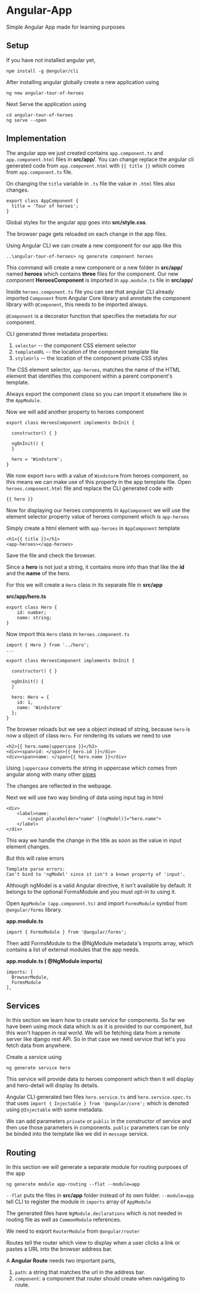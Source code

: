 # Angular-App
Simple Angular App made for learning purposes

## Setup
If you have not installed angular yet,

```
npm install -g @angular/cli
```

After installing angular globally create a new application using

```
ng new angular-tour-of-heroes
```

Next Serve the application using

```
cd angular-tour-of-heroes
ng serve --open
```

## Implementation
The angular app we just created contains ```app.component.ts``` and ```app.component.html``` files in **src/app/**. You can change replace the angular cli generated code from 
```app.component.html``` with ```{{ title }}``` which comes from ```app.component.ts``` 
file. 

On changing the ```title``` variable in ```.ts``` file the value in ```.html``` files also changes.

```
export class AppComponent {
  title = 'Tour of heroes';
}
```

Global styles for the angular app goes into **src/style.css**.

The browser page gets reloaded on each change in the app files.

Using Angular CLI we can create a new component for our app like this

```
..\angular-tour-of-heroes> ng generate component heroes
```

This command will create a new component or a new folder in **src/app/** named **heroes**
which contains **three** files for the component. Our new component **HeroesComponent** 
is imported in ```app.module.ts``` file in **src/app/**

Inside ```heroes.component.ts``` file you can see that angular CLI already imported 
```Component``` from Angular Core library and annotate the component library with 
```@Component```, this needs to be imported always.

```@Component``` is a decorator function that specifies the metadata for our component.

CLI generated three metadata properties:

1. ```selector``` -- the component CSS element selector
2. ```templateURL``` -- the location of the component template file
3. ```styleUrls``` -- the location of the component private CSS styles

The CSS element selector, ```app-heroes```, matches the name of the HTML element that 
identifies this component within a parent component's template.

Always export the component class so you can import it elsewhere like in the 
```AppModule```.

Now we will add another property to heroes component 

```
export class HeroesComponent implements OnInit {

  constructor() { }

  ngOnInit() {
  }

  hero = 'Windstorm';
}
```

We now export ```hero``` with a value of ```Windstorm``` from heroes component, so this 
means we can make use of this property in the app template file. Open 
```heroes.component.html``` file and replace the CLI generated code with

```
{{ hero }}
```

Now for displaying our heroes components in ```AppComponent``` we will use the element selector property value of heroes component which is ```app-heroes```

Simply create a html element with ```app-heroes``` in ```AppComponent``` template

```
<h1>{{ title }}</h1>
<app-heroes></app-heroes>
```

Save the file and check the browser.

Since a **hero** is not just a string, it contains more info than that like the **id** 
and the **name** of the hero.

For this we will create a ```Hero``` class in its separate file in **src/app**

**src/app/hero.ts**
```
export class Hero {
	id: number;
	name: string;
}
```

Now import this ```Hero``` class in ```heroes.component.ts```

```
import { Hero } from '../hero';
...

export class HeroesComponent implements OnInit {

  constructor() { }

  ngOnInit() {
  }

  hero: Hero = {
  	id: 1,
  	name: 'Windstorm'
  };
}
```

The browser reloads but we see a object instead of string, because ```hero``` is now a 
object of class ```Hero```. For rendering its values we need to use 

```
<h2>{{ hero.name|uppercase }}</h2>
<div><span>id: </span>{{ hero.id }}</div>
<div><span>name: </span>{{ hero.name }}</div>
```

Using ```|uppercase``` converts the string in uppercase which comes from angular along 
with many other [pipes](https://angular.io/guide/pipes)

The changes are reflected in the webpage.

Next we will use two way binding of data using input tag in html

```
<div>
	<label>name:
		<input placeholder="name" [(ngModel)]="hero.name">
	</label>
</div>
```

This way we handle the change in the title as soon as the value in input element changes.

But this will raise errors

```
Template parse errors:
Can't bind to 'ngModel' since it isn't a known property of 'input'.
```

Although ngModel is a valid Angular directive, it isn't available by default.
It belongs to the optional FormsModule and you must opt-in to using it.

Open ```AppModule (app.component.ts)``` and import ```FormsModule``` symbol from 
```@angular/forms``` library.

**app.module.ts**
```
import { FormsModule } from '@angular/forms';
```

Then add FormsModule to the @NgModule metadata's imports array, which contains a list of 
external modules that the app needs.

**app.module.ts ( @NgModule imports)**
```
imports: [
  BrowserModule,
  FormsModule
],
```

## Services
In this section we learn how to create service for components. So far we have been using 
mock data which is as it is provided to our component, but this won't happen in real 
world. We will be fetching data from a remote server like django rest API. So in that 
case we need service that let's you fetch data from anywhere.

Create a service using

```
ng generate service hero
```

This service will provide data to heroes component which then it will display and 
hero-detail will display its details.

Angular CLI generated two files ```hero.service.ts``` and ```hero.service.spec.ts``` that
uses ```import { Injectable } from '@angular/core';``` which is denoted using ```@Injectable``` with some metadata.

We can add parameters ```private``` or ```public``` in the constructor of service and 
then use those parameters in components. ```public``` parameters can be only be binded 
into the template like we did in ```message``` service.

## Routing
In this section we will generate a separate module for routing purposes of the app

```
ng generate module app-routing --flat --module=app
```

```--flat``` puts the files in **src/app** folder instead of its own folder.
```--module=app``` tell CLI to register the module in ```imports``` array of ```AppModule```

The generated files have ```NgModule.declarations``` which is not needed in routing file 
as well as ```CommonModule``` references.

We need to export ```RouterModule``` from ```@angular/router```

Routes tell the router which view to display when a user clicks a link or pastes a URL 
into the browser address bar.

A **Angular Route** needs two important parts,

1. ```path```: a string that matches the url in the address bar.
2. ```component```: a component that router should create when navigating to route.
